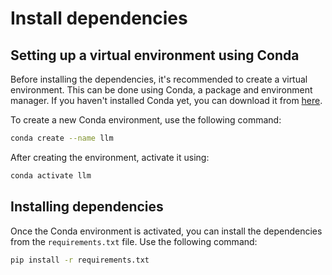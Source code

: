 
# Install dependencies
## Setting up a virtual environment using Conda

Before installing the dependencies, it's recommended to create a virtual environment. This can be done using Conda, a package and environment manager. If you haven't installed Conda yet, you can download it from [here](https://docs.conda.io/projects/conda/en/latest/user-guide/install/).

To create a new Conda environment, use the following command:

```bash
conda create --name llm
```

After creating the environment, activate it using:

```bash
conda activate llm
```

## Installing dependencies

Once the Conda environment is activated, you can install the dependencies from the `requirements.txt` file. Use the following command:

```bash
pip install -r requirements.txt